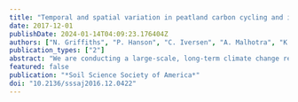 ```yaml
---
title: "Temporal and spatial variation in peatland carbon cycling and implications for interpreting responses of an ecosystem-scale warming experiment"
date: 2017-12-01
publishDate: 2024-01-14T04:09:23.176404Z
authors: ["N. Griffiths", "P. Hanson", "C. Iversen", "A. Malhotra", "K. McFarlane", "R. Norby", "D. Ricciuto", "K. Sargsyan", "S. Sebestyen", "X. Shi", "A. Walker", "E. Ward", "J. Warren", "D. Weston"]
publication_types: ["2"]
abstract: "We are conducting a large-scale, long-term climate change response experiment in an ombrotrophic peat bog in Minnesota to evaluate the effects of warming and elevated CO2 on ecosystem processes using empirical and modeling approaches. To better frame future assessments of peatland responses to climate change, we characterized and compared spatial vs. temporal variation in measured C cycle processes and their environmental drivers. We also conducted a sensitivity analysis of a peatland C model to identify how variation in ecosystem parameters contributes to model prediction uncertainty. High spatial variability in C cycle processes resulted in the inability to determine if the bog was a C source or sink, as the 95% confidence interval ranged from a source of 50 g C m^–2 yr^–1 to a sink of 67 g C m^–2 yr^–1. Model sensitivity analysis also identified that spatial variation in tree and shrub photosynthesis, allocation characteristics, and maintenance respiration all contributed to large variations in the pretreatment estimates of net C balance. Variation in ecosystem processes can be more thoroughly characterized if more measurements are collected for parameters that are highly variable over space and time, and especially if those measurements encompass environmental gradients that may be driving the spatial and temporal variation (e.g., hummock vs. hollow microtopographies, and wet vs. dry years). Together, the coupled modeling and empirical approaches indicate that variability in C cycle processes and their drivers must be taken into account when interpreting the significance of experimental warming and elevated CO2 treatments."
featured: false
publication: "*Soil Science Society of America*"
doi: "10.2136/sssaj2016.12.0422"
---
```


